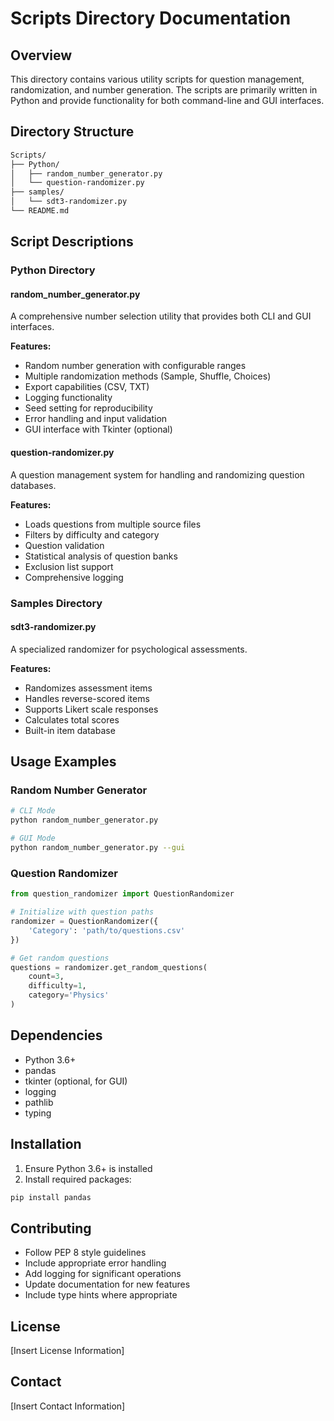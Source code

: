 # Scripts Directory Documentation

## Overview

This directory contains various utility scripts for question management, randomization, and number generation. The scripts are primarily written in Python and provide functionality for both command-line and GUI interfaces.

## Directory Structure

```bash
Scripts/
├── Python/
│   ├── random_number_generator.py
│   └── question-randomizer.py
├── samples/
│   └── sdt3-randomizer.py
└── README.md
```

## Script Descriptions

### Python Directory

#### random_number_generator.py

A comprehensive number selection utility that provides both CLI and GUI interfaces.

**Features:**

- Random number generation with configurable ranges
- Multiple randomization methods (Sample, Shuffle, Choices)
- Export capabilities (CSV, TXT)
- Logging functionality
- Seed setting for reproducibility
- Error handling and input validation
- GUI interface with Tkinter (optional)

#### question-randomizer.py

A question management system for handling and randomizing question databases.

**Features:**

- Loads questions from multiple source files
- Filters by difficulty and category
- Question validation
- Statistical analysis of question banks
- Exclusion list support
- Comprehensive logging

### Samples Directory

#### sdt3-randomizer.py

A specialized randomizer for psychological assessments.

**Features:**

- Randomizes assessment items
- Handles reverse-scored items
- Supports Likert scale responses
- Calculates total scores
- Built-in item database

## Usage Examples

### Random Number Generator

```bash
# CLI Mode
python random_number_generator.py

# GUI Mode
python random_number_generator.py --gui
```

### Question Randomizer

```python
from question_randomizer import QuestionRandomizer

# Initialize with question paths
randomizer = QuestionRandomizer({
    'Category': 'path/to/questions.csv'
})

# Get random questions
questions = randomizer.get_random_questions(
    count=3,
    difficulty=1,
    category='Physics'
)
```

## Dependencies

- Python 3.6+
- pandas
- tkinter (optional, for GUI)
- logging
- pathlib
- typing

## Installation

1. Ensure Python 3.6+ is installed
2. Install required packages:

```bash
pip install pandas
```

## Contributing

- Follow PEP 8 style guidelines
- Include appropriate error handling
- Add logging for significant operations
- Update documentation for new features
- Include type hints where appropriate

## License

[Insert License Information]

## Contact

[Insert Contact Information]

